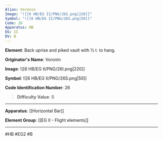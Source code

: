 ```yaml
---
Alias: Voronin
Image: "![[6 HB/EG II/PNG/26I.png|220]]"
Symbol: "![[6 HB/EG II/PNG/26S.png|50]]"
Code: 26
Apparatus: HB
EG: II
DV: B
---
```

**Element**: Back uprise and piked vault with 1⁄2 t. to hang.

**Originator's Name**: Voronin

**Image**:
![[6 HB/EG II/PNG/26I.png|220]]

**Symbol**:
![[6 HB/EG II/PNG/26S.png|50]]

**Code Identification Number**: 26

>**Difficulty Value**: B

___
**Apparatus**: [[Horizontal Bar]]

**Element Group**: [[EG II - Flight elements]]
___
#HB #EG2 #B
